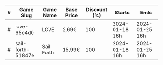 |#|Game Slug|Game Name|Base Price|Discount (%)|Starts|Ends|
|---|---|---|---|---|---|---|
|#|love-65c4d0|LOVE|2,69€|100|2024-01-18 16h|2024-01-25 16h|
|#|sail-forth-51847e|Sail Forth|15,99€|100|2024-01-18 16h|2024-01-25 16h|
